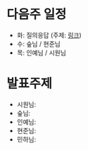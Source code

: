 # 다음주 일정
- 화: 질의응답 (주제: [링크](https://github.com/alsongDalsong/CS-Study/blob/main/week/4%EC%A3%BC%EC%B0%A8.md))
- 수: 숲님 / 현준님
- 목: 인예님 / 시원님

# 발표주제
- 시원님:
- 숲님:
- 인예님:
- 현준님:
- 민하님:
